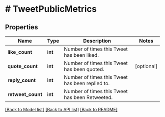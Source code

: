 # # TweetPublicMetrics

## Properties

Name | Type | Description | Notes
------------ | ------------- | ------------- | -------------
**like_count** | **int** | Number of times this Tweet has been liked. |
**quote_count** | **int** | Number of times this Tweet has been quoted. | [optional]
**reply_count** | **int** | Number of times this Tweet has been replied to. |
**retweet_count** | **int** | Number of times this Tweet has been Retweeted. |

[[Back to Model list]](../../README.md#models) [[Back to API list]](../../README.md#endpoints) [[Back to README]](../../README.md)
